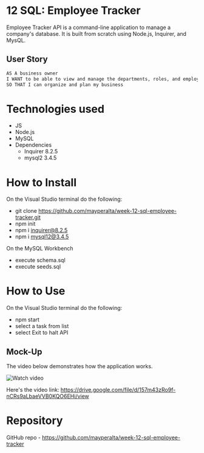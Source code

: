 # 12 SQL: Employee Tracker

Employee Tracker API is a command-line application to manage a company's database. It is built from scratch using Node.js, Inquirer, and MysQL. 


## User Story

```md
AS A business owner
I WANT to be able to view and manage the departments, roles, and employees in my company
SO THAT I can organize and plan my business
```

# Technologies used

* JS
* Node.js
* MySQL
* Dependencies 
    - Inquirer 8.2.5
    - mysql2 3.4.5


# How to Install

On the Visual Studio terminal do the following: 

* git clone https://github.com/mayperalta/week-12-sql-employee-tracker.git
* npm init
* npm i inquirer@8.2.5
* npm i mysql12@3.4.5

On the MySQL Workbench

* execute schema.sql
* execute seeds.sql

# How to Use 

On the Visual Studio terminal do the following:

* npm start
* select a task from list
* select Exit to halt API

## Mock-Up

The video below demonstrates how the application works. 

![Watch video](./assets/employee-tracker.gif)

Here's the video link: https://drive.google.com/file/d/157m43zRo9f-nCRs9aLbaeVVB0KQO6EHi/view

# Repository

GitHub repo - https://github.com/mayperalta/week-12-sql-employee-tracker